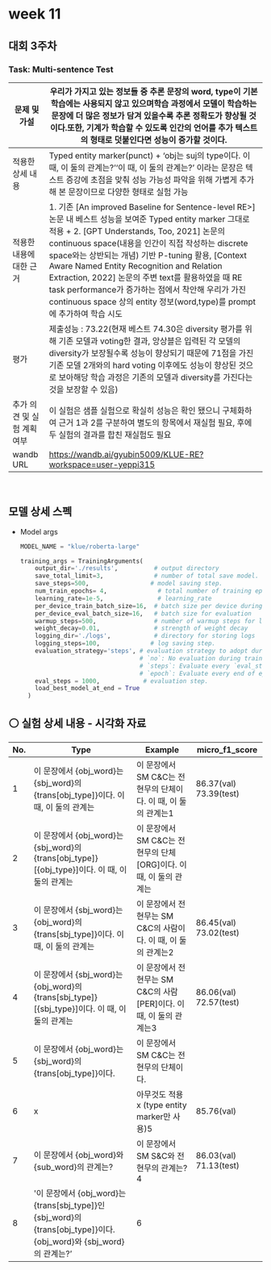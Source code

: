 # week 11 

## 대회 3주차

### Task: Multi-sentence Test


|문제 및 가설|우리가 가지고 있는 정보들 중 추론 문장의 word, type이 기본 학습에는 사용되지 않고 있으며학습 과정에서 모델이 학습하는 문장에 더 많은 정보가 담겨 있을수록 추론 정확도가 향상될 것이다.또한, 기계가 학습할 수 있도록 인간의 언어를 추가 텍스트의 형태로 덧붙인다면 성능이 증가할 것이다.|
|---|---|
| 적용한 상세 내용 | Typed entity marker(punct) + ‘obj는 suj의 type이다. 이 때, 이 둘의 관계는?’‘이 때, 이 둘의 관계는?’ 이라는 문장은 텍스트 증강에 초점을 맞춰 성능 가능성 파악을 위해 가볍게 추가해 본 문장이므로 다양한 형태로 실험 가능 |
| 적용한 내용에 대한 근거 | 1. 기존 [An improved Baseline for Sentence-level RE>]논문 내 베스트 성능을 보여준 Typed entity marker 그대로 적용 + 2. [GPT Understands, Too, 2021] 논문의 continuous space(내용을 인간이 직접 작성하는 discrete space와는 상반되는 개념) 기반 P-tuning 활용, [Context Aware Named Entity Recognition and Relation Extraction, 2022] 논문의 주변 text를 활용하였을 때 RE task performance가 증가하는 점에서 착안해 우리가 가진 continuous space 상의 entity 정보(word,type)를 prompt에 추가하여 학습 시도 |
| 평가 | 제출성능 : 73.22(현재 베스트 74.30은 diversity 평가를 위해 기존 모델과 voting한 결과, 앙상블은 입력된 각 모델의 diversity가 보장될수록 성능이 향상되기 때문에 71점을 가진 기존 모델 2개와의 hard voting 이후에도 성능이 향상된 것으로 보아해당 학습 과정은 기존의 모델과 diversity를 가진다는 것을 보장할 수 있음) |
| 추가 의견 및 실험 계획 여부 | 이 실험은 샘플 실험으로 확실히 성능은 확인 됐으니 구체화하여 근거 1과 2를 구분하여 별도의 항목에서 재실험 필요, 후에 두 실험의 결과를 합친 재실험도 필요 |
| wandb URL | https://wandb.ai/gyubin5009/KLUE-RE?workspace=user-yeppi315 |

<br/>

##  모델 상세 스펙

- Model args
    
    ```python
    MODEL_NAME = "klue/roberta-large"
    
    training_args = TrainingArguments(
        output_dir='./results',          # output directory
        save_total_limit=3,              # number of total save model.
        save_steps=500,                 # model saving step.
        num_train_epochs= 4,              # total number of training epochs
        learning_rate=1e-5,               # learning_rate
        per_device_train_batch_size=16,  # batch size per device during training
        per_device_eval_batch_size=16,   # batch size for evaluation
        warmup_steps=500,                # number of warmup steps for learning rate scheduler
        weight_decay=0.01,               # strength of weight decay
        logging_dir='./logs',            # directory for storing logs
        logging_steps=100,              # log saving step.
        evaluation_strategy='steps', # evaluation strategy to adopt during training
                                     # `no`: No evaluation during training.
                                     # `steps`: Evaluate every `eval_steps`.
                                     # `epoch`: Evaluate every end of epoch.
        eval_steps = 1000,            # evaluation step.
        load_best_model_at_end = True
      )
    ```



## ⚪ 실험 상세 내용 - 시각화 자료

| No. | Type | Example | micro_f1_score |
| --- | --- | --- | --- |
| 1 | 이 문장에서 {obj_word}는 {sbj_word}의 {trans[obj_type]}이다. 이 때, 이 둘의 관계는 | 이 문장에서 SM C&C는 전현무의 단체이다. 이 때, 이 둘의 관계는1 | 86.37(val) 73.39(test) |
| 2 | 이 문장에서 {obj_word}는 {sbj_word}의 {trans[obj_type]}[{obj_type}]이다. 이 때, 이 둘의 관계는 | 이 문장에서 SM C&C는 전현무의 단체[ORG]이다. 이 때, 이 둘의 관계는 |  |
| 3 | 이 문장에서 {sbj_word}는 {obj_word}의 {trans[sbj_type]}이다. 이 때, 이 둘의 관계는 | 이 문장에서 전현무는 SM C&C의 사람이다. 이 때, 이 둘의 관계는2 | 86.45(val) 73.02(test) |
| 4 | 이 문장에서 {sbj_word}는 {obj_word}의 {trans[sbj_type]}[{sbj_type}]이다. 이 때, 이 둘의 관계는 | 이 문장에서 전현무는 SM C&C의 사람[PER]이다. 이 때, 이 둘의 관계는3 | 86.06(val) 72.57(test) |
| 5 | 이 문장에서 {obj_word}는 {sbj_word}의 {trans[obj_type]}이다. | 이 문장에서 SM C&C는 전현무의 단체이다. |  |
| 6 | x | 아무것도 적용 x (type entity marker만 사용)5 | 85.76(val) |
| 7 | 이 문장에서 {obj_word}와 {sub_word}의 관계는? | 이 문장에서 SM S&C와 전현무의 관계는?4 | 86.03(val) 71.13(test) |
| 8 | '이 문장에서 {obj_word}는 {trans[sbj_type]}인 {sbj_word}의 {trans[obj_type]}이다. {obj_word}와 {sbj_word}의 관계는?’ | 6 |  |
